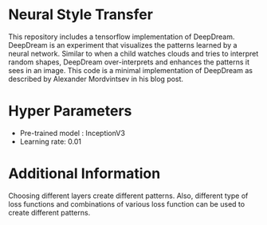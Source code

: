 # Neural Style Transfer
This repository includes a tensorflow implementation of DeepDream. DeepDream is an experiment that visualizes the patterns learned by a neural network. Similar to when a child watches clouds and tries to interpret random shapes, DeepDream over-interprets and enhances the patterns it sees in an image. This code is a minimal implementation of DeepDream as described by Alexander Mordvintsev in his blog post.

# Hyper Parameters
* Pre-trained model : InceptionV3
* Learning rate: 0.01

# Additional Information
Choosing different layers create different patterns. Also, different type of loss functions and combinations of various loss function can be used to create different patterns.